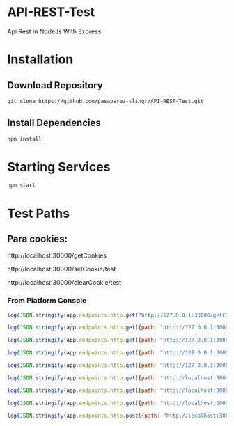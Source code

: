 # API-REST-Test
Api Rest in NodeJs With Express

# Installation
## Download Repository
```bash
git clone https://github.com/pasaperez-slingr/API-REST-Test.git
```


## Install Dependencies

```bash
npm install
```

# Starting Services

```bash
npm start
```

# Test Paths

## Para cookies:

http://localhost:30000/getCookies


http://localhost:30000/setCookie/test


http://localhost:30000/clearCookie/test


### From Platform Console
```javascript
log(JSON.stringify(app.endpoints.http.get("http://127.0.0.1:30000/getCookies")))
```

```javascript
log(JSON.stringify(app.endpoints.http.get({path: "http://127.0.0.1:30000/getCookies", forceDisableCookies: "true"})))
```

```javascript
log(JSON.stringify(app.endpoints.http.get({path: "http://127.0.0.1:30000/setCookie/cookie1", forceDisableCookies: "true"})))
```

```javascript
log(JSON.stringify(app.endpoints.http.get({path: "http://127.0.0.1:30000/getCookies", forceDisableCookies: "false"})))
```

```javascript
log(JSON.stringify(app.endpoints.http.get({path: "http://127.0.0.1:30000/setCookie/cookie1", forceDisableCookies: "false"})))
```

```javascript
log(JSON.stringify(app.endpoints.http.get({path: "http://localhost:30001/redirect1"})))
```

```javascript
log(JSON.stringify(app.endpoints.http.get({path: "http://localhost:30001/redirect1", removeRefererHeaderOnRedirect: true})))
```


```javascript
log(JSON.stringify(app.endpoints.http.get({path: "http://localhost:30001/redirectOnce", followAuthorizationHeader: "true", headers:{"Authorization" : "Bearer token"}, fullResponse: "true"})))
```

```javascript
log(JSON.stringify(app.endpoints.http.post({path: "http://localhost:30001/redirectMethod", followOriginalHttpMethod: "true"})))
```